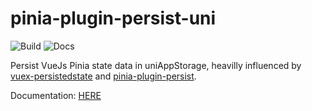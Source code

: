 # pinia-plugin-persist-uni

![Build](https://github.com/Allen-1998/pinia-plugin-persist-uni/actions/workflows/build.yml/badge.svg)
![Docs](https://github.com/Allen-1998/pinia-plugin-persist-uni/actions/workflows/docs.yml/badge.svg)

Persist VueJs Pinia state data in uniAppStorage, heavilly influenced by [vuex-persistedstate](https://github.com/robinvdvleuten/vuex-persistedstate) and [pinia-plugin-persist](https://github.com/Seb-L/pinia-plugin-persist).

Documentation: [HERE](https://Allen-1998.github.io/pinia-plugin-persist-uni/)

